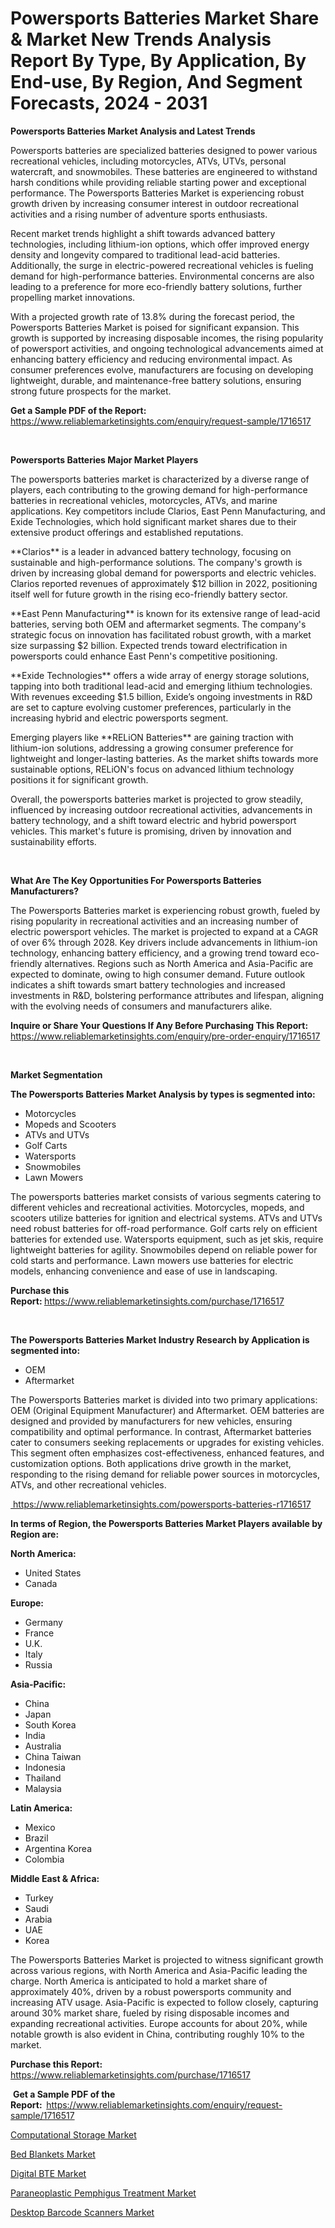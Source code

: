 <p><h1>Powersports Batteries Market Share & Market New Trends Analysis Report By Type, By Application, By End-use, By Region, And Segment Forecasts, 2024 - 2031</h1></p><p><strong>Powersports Batteries Market Analysis and Latest Trends</strong></p>
<p><p>Powersports batteries are specialized batteries designed to power various recreational vehicles, including motorcycles, ATVs, UTVs, personal watercraft, and snowmobiles. These batteries are engineered to withstand harsh conditions while providing reliable starting power and exceptional performance. The Powersports Batteries Market is experiencing robust growth driven by increasing consumer interest in outdoor recreational activities and a rising number of adventure sports enthusiasts.</p><p>Recent market trends highlight a shift towards advanced battery technologies, including lithium-ion options, which offer improved energy density and longevity compared to traditional lead-acid batteries. Additionally, the surge in electric-powered recreational vehicles is fueling demand for high-performance batteries. Environmental concerns are also leading to a preference for more eco-friendly battery solutions, further propelling market innovations.</p><p>With a projected growth rate of 13.8% during the forecast period, the Powersports Batteries Market is poised for significant expansion. This growth is supported by increasing disposable incomes, the rising popularity of powersport activities, and ongoing technological advancements aimed at enhancing battery efficiency and reducing environmental impact. As consumer preferences evolve, manufacturers are focusing on developing lightweight, durable, and maintenance-free battery solutions, ensuring strong future prospects for the market.</p></p>
<p><strong>Get a Sample PDF of the Report:&nbsp;</strong> <a href="https://www.reliablemarketinsights.com/enquiry/request-sample/1716517?utm_campaign=1589&utm_medium=2&utm_source=Github&utm_content=ia&utm_term=30102024&utm_id=powersports-batteries">https://www.reliablemarketinsights.com/enquiry/request-sample/1716517</a></p>
<p>&nbsp;</p>
<p><strong>Powersports Batteries Major Market Players</strong></p>
<p><p>The powersports batteries market is characterized by a diverse range of players, each contributing to the growing demand for high-performance batteries in recreational vehicles, motorcycles, ATVs, and marine applications. Key competitors include Clarios, East Penn Manufacturing, and Exide Technologies, which hold significant market shares due to their extensive product offerings and established reputations.</p><p>**Clarios** is a leader in advanced battery technology, focusing on sustainable and high-performance solutions. The company's growth is driven by increasing global demand for powersports and electric vehicles. Clarios reported revenues of approximately $12 billion in 2022, positioning itself well for future growth in the rising eco-friendly battery sector.</p><p>**East Penn Manufacturing** is known for its extensive range of lead-acid batteries, serving both OEM and aftermarket segments. The company's strategic focus on innovation has facilitated robust growth, with a market size surpassing $2 billion. Expected trends toward electrification in powersports could enhance East Penn's competitive positioning.</p><p>**Exide Technologies** offers a wide array of energy storage solutions, tapping into both traditional lead-acid and emerging lithium technologies. With revenues exceeding $1.5 billion, Exide’s ongoing investments in R&D are set to capture evolving customer preferences, particularly in the increasing hybrid and electric powersports segment.</p><p>Emerging players like **RELiON Batteries** are gaining traction with lithium-ion solutions, addressing a growing consumer preference for lightweight and longer-lasting batteries. As the market shifts towards more sustainable options, RELiON's focus on advanced lithium technology positions it for significant growth.</p><p>Overall, the powersports batteries market is projected to grow steadily, influenced by increasing outdoor recreational activities, advancements in battery technology, and a shift toward electric and hybrid powersport vehicles. This market's future is promising, driven by innovation and sustainability efforts.</p></p>
<p>&nbsp;</p>
<p><strong>What Are The Key Opportunities For Powersports Batteries Manufacturers?</strong></p>
<p><p>The Powersports Batteries market is experiencing robust growth, fueled by rising popularity in recreational activities and an increasing number of electric powersport vehicles. The market is projected to expand at a CAGR of over 6% through 2028. Key drivers include advancements in lithium-ion technology, enhancing battery efficiency, and a growing trend toward eco-friendly alternatives. Regions such as North America and Asia-Pacific are expected to dominate, owing to high consumer demand. Future outlook indicates a shift towards smart battery technologies and increased investments in R&D, bolstering performance attributes and lifespan, aligning with the evolving needs of consumers and manufacturers alike.</p></p>
<p><strong>Inquire or Share Your Questions If Any Before Purchasing This Report:</strong> <a href="https://www.reliablemarketinsights.com/enquiry/pre-order-enquiry/1716517?utm_campaign=1589&utm_medium=2&utm_source=Github&utm_content=ia&utm_term=30102024&utm_id=powersports-batteries">https://www.reliablemarketinsights.com/enquiry/pre-order-enquiry/1716517</a></p>
<p>&nbsp;</p>
<p><strong>Market Segmentation</strong></p>
<p><strong>The Powersports Batteries Market Analysis by types is segmented into:</strong></p>
<p><ul><li>Motorcycles</li><li>Mopeds and Scooters</li><li>ATVs and UTVs</li><li>Golf Carts</li><li>Watersports</li><li>Snowmobiles</li><li>Lawn Mowers</li></ul></p>
<p><p>The powersports batteries market consists of various segments catering to different vehicles and recreational activities. Motorcycles, mopeds, and scooters utilize batteries for ignition and electrical systems. ATVs and UTVs need robust batteries for off-road performance. Golf carts rely on efficient batteries for extended use. Watersports equipment, such as jet skis, require lightweight batteries for agility. Snowmobiles depend on reliable power for cold starts and performance. Lawn mowers use batteries for electric models, enhancing convenience and ease of use in landscaping.</p></p>
<p><strong>Purchase this Report:&nbsp;</strong><a href="https://www.reliablemarketinsights.com/purchase/1716517?utm_campaign=1589&utm_medium=2&utm_source=Github&utm_content=ia&utm_term=30102024&utm_id=powersports-batteries">https://www.reliablemarketinsights.com/purchase/1716517</a></p>
<p>&nbsp;</p>
<p><strong>The Powersports Batteries Market Industry Research by Application is segmented into:</strong></p>
<p><ul><li>OEM</li><li>Aftermarket</li></ul></p>
<p><p>The Powersports Batteries market is divided into two primary applications: OEM (Original Equipment Manufacturer) and Aftermarket. OEM batteries are designed and provided by manufacturers for new vehicles, ensuring compatibility and optimal performance. In contrast, Aftermarket batteries cater to consumers seeking replacements or upgrades for existing vehicles. This segment often emphasizes cost-effectiveness, enhanced features, and customization options. Both applications drive growth in the market, responding to the rising demand for reliable power sources in motorcycles, ATVs, and other recreational vehicles.</p></p>
<p><a href="https://www.reliablemarketinsights.com/powersports-batteries-r1716517?utm_campaign=1589&utm_medium=2&utm_source=Github&utm_content=ia&utm_term=30102024&utm_id=powersports-batteries">&nbsp;https://www.reliablemarketinsights.com/powersports-batteries-r1716517</a></p>
<p><strong>In terms of Region, the Powersports Batteries Market Players available by Region are:</strong></p>
<p>
    <p> <strong> North America: </strong>
        <ul>
            <li>United States</li>
            <li>Canada</li>
        </ul>
        </p> 
    <p> <strong> Europe: </strong>
        <ul>
            <li>Germany</li>
            <li>France</li>
            <li>U.K.</li>
            <li>Italy</li>
            <li>Russia</li>
        </ul>
        </p> 
    <p> <strong> Asia-Pacific: </strong>
        <ul>
            <li>China</li>
            <li>Japan</li>
            <li>South Korea</li>
            <li>India</li>
            <li>Australia</li>
            <li>China Taiwan</li>
            <li>Indonesia</li>
            <li>Thailand</li>
            <li>Malaysia</li>
        </ul>
        </p> 
    <p> <strong> Latin America: </strong>
        <ul>
            <li>Mexico</li>
            <li>Brazil</li>
            <li>Argentina Korea</li>
            <li>Colombia</li>
        </ul>
        </p> 
    <p> <strong> Middle East & Africa: </strong>
        <ul>
            <li>Turkey</li>
            <li>Saudi</li>
            <li>Arabia</li>
            <li>UAE</li>
            <li>Korea</li>
        </ul>
    </p>
    </p>
<p><p>The Powersports Batteries Market is projected to witness significant growth across various regions, with North America and Asia-Pacific leading the charge. North America is anticipated to hold a market share of approximately 40%, driven by a robust powersports community and increasing ATV usage. Asia-Pacific is expected to follow closely, capturing around 30% market share, fueled by rising disposable incomes and expanding recreational activities. Europe accounts for about 20%, while notable growth is also evident in China, contributing roughly 10% to the market.</p></p>
<p><strong>Purchase this Report: </strong><a href="https://www.reliablemarketinsights.com/purchase/1716517?utm_campaign=1589&utm_medium=2&utm_source=Github&utm_content=ia&utm_term=30102024&utm_id=powersports-batteries">https://www.reliablemarketinsights.com/purchase/1716517</a></p>
<p>&nbsp;<strong>Get a Sample PDF of the Report:&nbsp;&nbsp;</strong><a href="https://www.reliablemarketinsights.com/enquiry/request-sample/1716517?utm_campaign=1589&utm_medium=2&utm_source=Github&utm_content=ia&utm_term=30102024&utm_id=powersports-batteries">https://www.reliablemarketinsights.com/enquiry/request-sample/1716517</a></p>
<p><strong></strong></p>
<p><p><a href="https://www.linkedin.com/pulse/computational-storage-market-revolution-size-share-emerging-cofhe?utm_campaign=1589&utm_medium=2&utm_source=Github&utm_content=ia&utm_term=30102024&utm_id=powersports-batteries">Computational Storage Market</a></p><p><a href="https://www.linkedin.com/pulse/bed-blankets-market-evolution-key-trends-regional-dynamics-2024-2031-ogefc?utm_campaign=1589&utm_medium=2&utm_source=Github&utm_content=ia&utm_term=30102024&utm_id=powersports-batteries">Bed Blankets Market</a></p><p><a href="https://www.linkedin.com/pulse/global-digital-bte-market-trends-insights-growth-opportunities-wlk8c?utm_campaign=1589&utm_medium=2&utm_source=Github&utm_content=ia&utm_term=30102024&utm_id=powersports-batteries">Digital BTE Market</a></p><p><a href="https://www.linkedin.com/pulse/paraneoplastic-pemphigus-treatment-market-maturity-analysis-4njxc?utm_campaign=1589&utm_medium=2&utm_source=Github&utm_content=ia&utm_term=30102024&utm_id=powersports-batteries">Paraneoplastic Pemphigus Treatment Market</a></p><p><a href="https://www.linkedin.com/pulse/desktop-barcode-scanners-market-global-insights-sales-trends-03qje?utm_campaign=1589&utm_medium=2&utm_source=Github&utm_content=ia&utm_term=30102024&utm_id=powersports-batteries">Desktop Barcode Scanners Market</a></p></p>